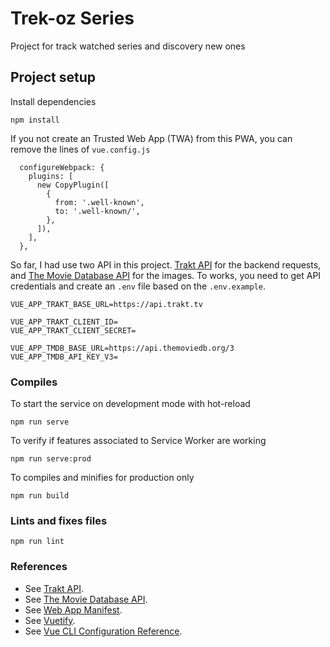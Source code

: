 # Trek-oz Series

Project for track watched series and discovery new ones

## Project setup
Install dependencies
```
npm install
```

If you not create an Trusted Web App (TWA) from this PWA, you can remove the lines of `vue.config.js`
```
  configureWebpack: {
    plugins: [
      new CopyPlugin([
        {
          from: '.well-known',
          to: '.well-known/',
        },
      ]),
    ],
  },
```

So far, I had use two API in this project. [Trakt API](https://trakt.docs.apiary.io/) for the backend requests, and [The Movie Database API](https://developers.themoviedb.org/3) for the images. To works, you need to get API credentials and create an `.env` file based on the `.env.example`.
```
VUE_APP_TRAKT_BASE_URL=https://api.trakt.tv

VUE_APP_TRAKT_CLIENT_ID=
VUE_APP_TRAKT_CLIENT_SECRET=

VUE_APP_TMDB_BASE_URL=https://api.themoviedb.org/3
VUE_APP_TMDB_API_KEY_V3=
```

### Compiles
To start the service on development mode with hot-reload
```
npm run serve
```

To verify if features associated to Service Worker are working
```
npm run serve:prod
```

To compiles and minifies for production only
```
npm run build
```

### Lints and fixes files
```
npm run lint
```

### References
* See [Trakt API](https://trakt.docs.apiary.io/).
* See [The Movie Database API](https://developers.themoviedb.org/3).
* See [Web App Manifest](https://web.dev/add-manifest/).
* See [Vuetify](https://vuetifyjs.com/en/).
* See [Vue CLI Configuration Reference](https://cli.vuejs.org/config/).
